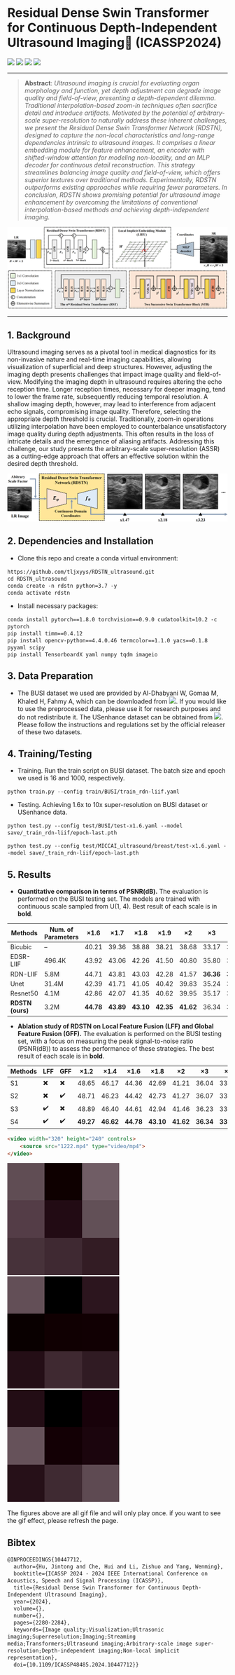 # Residual Dense Swin Transformer for Continuous Depth-Independent Ultrasound Imaging🚀 (ICASSP2024)
[![](https://img.shields.io/badge/Project-Page-green.svg)](https://github.com/tljxyys/RDSTN_ultrasound) [![](https://img.shields.io/badge/Paper-ArXiv-red.svg)](https://arxiv.org/abs/2403.16384) [![](https://img.shields.io/badge/Dataset-🔰BUSI-blue.svg)](https://www.kaggle.com/datasets/aryashah2k/breast-ultrasound-images-dataset) [![](https://img.shields.io/badge/Dataset-🔰USenhance-blue.svg)](https://ultrasoundenhance2023.grand-challenge.org/) 

***
>**Abstract**: _Ultrasound imaging is crucial for evaluating organ morphology and function, yet depth adjustment can degrade image quality and field-of-view, presenting a depth-dependent dilemma. 
Traditional interpolation-based zoom-in techniques often sacrifice detail and introduce artifacts. Motivated by the potential of arbitrary-scale super-resolution to naturally address these 
inherent challenges, we present the Residual Dense Swin Transformer Network (RDSTN), designed to capture the non-local characteristics and long-range dependencies intrinsic to ultrasound images.
It comprises a linear embedding module for feature enhancement, an encoder with shifted-window attention for modeling non-locality, and an MLP decoder for continuous detail reconstruction. 
This strategy streamlines balancing image quality and field-of-view, which offers superior textures over traditional methods. Experimentally, RDSTN outperforms existing approaches while requiring 
fewer parameters. In conclusion, RDSTN shows promising potential for ultrasound image enhancement by overcoming the limitations of conventional interpolation-based methods and achieving depth-independent imaging._
>

![image](https://github.com/tljxyys/RDSTN_ultrasound/blob/main/fig/Figure%202.png)
***

## 1. Background
Ultrasound imaging serves as a pivotal tool in medical diagnostics for its non-invasive nature and real-time imaging capabilities, allowing visualization of superficial and deep structures. However, adjusting the imaging depth presents challenges that impact image quality and field-of-view. Modifying the imaging depth in ultrasound requires altering the echo reception time. Longer reception times, necessary for deeper imaging, tend to lower the frame rate, subsequently reducing temporal resolution. A shallow imaging depth, however, may lead to interference from adjacent echo signals, compromising image quality. Therefore, selecting the appropriate depth threshold is crucial. Traditionally, zoom-in operations utilizing interpolation have been employed to counterbalance unsatisfactory image quality during depth adjustments. This often results in the loss of intricate details and the emergence of aliasing artifacts. Addressing this challenge, our study presents the arbitrary-scale super-resolution (ASSR) as a cutting-edge approach that offers an effective solution within the desired depth threshold.

![image](https://github.com/tljxyys/RDSTN_ultrasound/blob/main/fig/Figure%201.png)

## 2. Dependencies and Installation

- Clone this repo and create a conda virtual environment:
```
https://github.com/tljxyys/RDSTN_ultrasound.git
cd RDSTN_ultrasound
conda create -n rdstn python=3.7 -y
conda activate rdstn
```
- Install necessary packages:
```
conda install pytorch==1.8.0 torchvision==0.9.0 cudatoolkit=10.2 -c pytorch
pip install timm==0.4.12
pip install opencv-python==4.4.0.46 termcolor==1.1.0 yacs==0.1.8 pyyaml scipy
pip install TensorboardX yaml numpy tqdm imageio
```

## 3. Data Preparation
- The BUSI dataset we used are provided by Al-Dhabyani W, Gomaa M, Khaled H, Fahmy A, which can be downloaded from [![](https://img.shields.io/badge/Dataset-🔰BUSI-blue.svg)](https://www.kaggle.com/datasets/aryashah2k/breast-ultrasound-images-dataset). If you would like to use the preprocessed data, please use it for research purposes and do not redistribute it. The USenhance dataset can be obtained from [![](https://img.shields.io/badge/Dataset-🔰USenhance-blue.svg)](https://ultrasoundenhance2023.grand-challenge.org/). Please follow the instructions and regulations set by the official releaser of these two datasets. 

## 4. Training/Testing
- Training. Run the train script on BUSI dataset. The batch size and epoch we used is 16 and 1000, respectively.
```
python train.py --config train/BUSI/train_rdn-liif.yaml
```
- Testing. Achieving 1.6x to 10x super-resolution on BUSI dataset or USenhance data.
```
python test.py --config test/BUSI/test-x1.6.yaml --model save/_train_rdn-liif/epoch-last.pth
```
```
python test.py --config test/MICCAI_ultrasound/breast/test-x1.6.yaml --model save/_train_rdn-liif/epoch-last.pth
```

## 5. Results

- **Quantitative comparison in terms of PSNR(dB).** The evaluation is performed on the BUSI testing set. The models are trained with continuous scale sampled from U(1, 4). Best result of each scale is in **bold**.

| Methods | Num. of Parameters | ×1.6 | ×1.7 | ×1.8 | ×1.9 | ×2 | ×3 | ×4 | ×6 | ×8 | ×10 |
| --- | --- | --- | --- | --- | --- | --- | --- | --- | --- | --- | --- |
| Bicubic | – | 40.21 | 39.36 | 38.88 | 38.21 | 38.68 | 33.17 | 30.40 | 26.88 | 24.86 | 23.64 |
| EDSR-LIIF | 496.4K | 43.92 | 43.06 | 42.26 | 41.50 | 40.80 | 35.80 | 32.87 | 29.42 | 27.34 | 26.04 |
| RDN-LIIF | 5.8M | 44.71 | 43.81 | 43.03 | 42.28 | 41.57 | **36.36** | **33.22** | 29.58 | 27.46 | 26.12 | 
| Unet | 31.4M | 42.39 | 41.71 | 41.05 | 40.42 | 39.83 | 35.24 | 32.55 | 29.20 | 27.16 | 25.91 |
| Resnet50 | 4.1M | 42.86 | 42.07 | 41.35 | 40.62 | 39.95 | 35.17 | 32.46 | 29.12 | 27.11 | 25.87 |
| **RDSTN (ours)** | 3.2M | **44.78** | **43.89** | **43.10** | **42.35** | **41.62** | 36.34 | 33.20 | **29.64** | **27.54** | **26.18** |

- **Ablation study of RDSTN on Local Feature Fusion (LFF) and Global Feature Fusion (GFF).** The evaluation is performed on the BUSI testing set, with a focus on measuring the peak signal-to-noise ratio (PSNR(dB)) to assess the performance of these strategies. The best result of each scale is in **bold**.

| Methods | LFF | GFF | ×1.2 | ×1.4 | ×1.6 | ×1.8 | ×2 | ×3 | ×4 | ×6 | ×8 | ×10 |
| --- | --- | --- | --- | --- | --- | --- | --- | --- | --- | --- | --- | --- |
| S1 | ✖️ | ✖️ | 48.65 | 46.17 | 44.36 | 42.69 | 41.21 | 36.04 | 33.01 | 29.51 | 27.42 | 26.07 |
| S2 | ✖️ | ✔️ | 48.71 | 46.23 | 44.42 | 42.73 | 41.27 | 36.07 | 33.03 | 29.54 | 27.46 | 26.11 |
| S3 | ✔️ | ✖️ | 48.89 | 46.40 | 44.61 | 42.94 | 41.46 | 36.23 | 33.13 | 29.59 | 27.50 | 26.14 |
| S4 | ✔️ | ✔️ | **49.27** | **46.62** | **44.78** | **43.10** | **41.62** | **36.34** | **33.20** | **29.64** | **27.54** | **26.18** | 

```HTML
<video width="320" height="240" controls>
    <source src="1222.mp4" type="video/mp4">
</video>
```

<img src="https://github.com/tljxyys/RDSTN_ultrasound/blob/main/fig/1215.gif" onload="this.onload=null;this.play();" /> <img src="https://github.com/tljxyys/RDSTN_ultrasound/blob/main/fig/1220.gif" onload="this.onload=null;this.play();" /> <img src="https://github.com/tljxyys/RDSTN_ultrasound/blob/main/fig/1222.gif" onload="this.onload=null;this.play();" />

The figures above are all gif file and will only play once. if you want to see the gif effect, please refresh the page.

## Bibtex
```
@INPROCEEDINGS{10447712,
  author={Hu, Jintong and Che, Hui and Li, Zishuo and Yang, Wenming},
  booktitle={ICASSP 2024 - 2024 IEEE International Conference on Acoustics, Speech and Signal Processing (ICASSP)}, 
  title={Residual Dense Swin Transformer for Continuous Depth-Independent Ultrasound Imaging}, 
  year={2024},
  volume={},
  number={},
  pages={2280-2284},
  keywords={Image quality;Visualization;Ultrasonic imaging;Superresolution;Imaging;Streaming media;Transformers;Ultrasound imaging;Arbitrary-scale image super-resolution;Depth-independent imaging;Non-local implicit representation},
  doi={10.1109/ICASSP48485.2024.10447712}}
```
